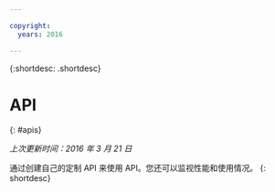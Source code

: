 ```yaml
---

copyright:
  years: 2016

---
```


{:shortdesc: .shortdesc} 


# API
{: #apis}

*上次更新时间：2016 年 3 月 21 日*

通过创建自己的定制 API 来使用 API。您还可以监视性能和使用情况。
{: shortdesc}

